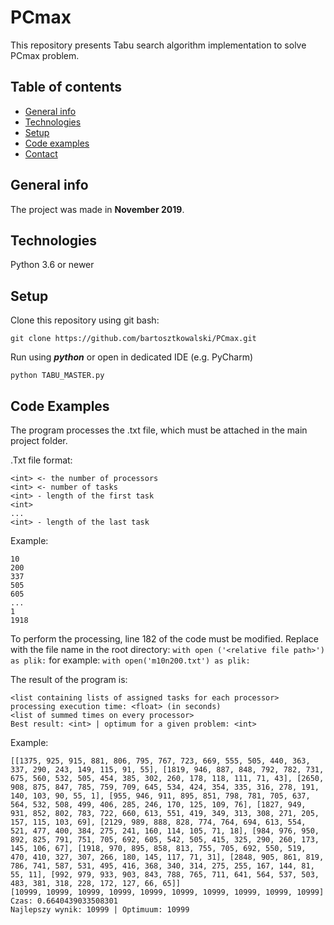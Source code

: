 # PCmax
This repository presents Tabu search algorithm implementation to solve PCmax problem.

## Table of contents
* [General info](#general-info)
* [Technologies](#technologies)
* [Setup](#setup)
* [Code examples](#code-examples)
* [Contact](#contact)

## General info
The project was made in **November 2019**.

## Technologies
Python 3.6 or newer

## Setup
Clone this repository using git bash:
```
git clone https://github.com/bartosztkowalski/PCmax.git
```
Run using ***python*** or open in dedicated IDE (e.g. PyCharm)
```
python TABU_MASTER.py
```

## Code Examples
The program processes the .txt file, which must be attached in the main project folder.

.Txt file format:
```
<int> <- the number of processors
<int> <- number of tasks
<int> - length of the first task
<int>
...
<int> - length of the last task
```

Example:
```
10
200
337
505
605
...
1
1918
```

To perform the processing, line 182 of the code must be modified. Replace <file name> with the file name in the root directory:
``with open ('<relative file path>') as plik:``
for example:
``with open('m10n200.txt') as plik:``

The result of the program is:
```
<list containing lists of assigned tasks for each processor>
processing execution time: <float> (in seconds)
<list of summed times on every processor>
Best result: <int> | optimum for a given problem: <int>
```
Example:
```
[[1375, 925, 915, 881, 806, 795, 767, 723, 669, 555, 505, 440, 363, 337, 290, 243, 149, 115, 91, 55], [1819, 946, 887, 848, 792, 782, 731, 675, 560, 532, 505, 454, 385, 302, 260, 178, 118, 111, 71, 43], [2650, 908, 875, 847, 785, 759, 709, 645, 534, 424, 354, 335, 316, 278, 191, 140, 103, 90, 55, 1], [955, 946, 911, 895, 851, 798, 781, 705, 637, 564, 532, 508, 499, 406, 285, 246, 170, 125, 109, 76], [1827, 949, 931, 852, 802, 783, 722, 660, 613, 551, 419, 349, 313, 308, 271, 205, 157, 115, 103, 69], [2129, 989, 888, 828, 774, 764, 694, 613, 554, 521, 477, 400, 384, 275, 241, 160, 114, 105, 71, 18], [984, 976, 950, 892, 825, 791, 751, 705, 692, 605, 542, 505, 415, 325, 290, 260, 173, 145, 106, 67], [1918, 970, 895, 858, 813, 755, 705, 692, 550, 519, 470, 410, 327, 307, 266, 180, 145, 117, 71, 31], [2848, 905, 861, 819, 786, 741, 587, 531, 495, 416, 368, 340, 314, 275, 255, 167, 144, 81, 55, 11], [992, 979, 933, 903, 843, 788, 765, 711, 641, 564, 537, 503, 483, 381, 318, 228, 172, 127, 66, 65]]
[10999, 10999, 10999, 10999, 10999, 10999, 10999, 10999, 10999, 10999]
Czas: 0.6640439033508301
Najlepszy wynik: 10999 | Optimuum: 10999
```